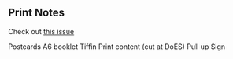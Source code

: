 ## Print Notes

Check out [this issue](https://github.com/cheapjack/oksparks/issues/20)

Postcards 
A6 booklet
Tiffin Print content (cut at DoES)
Pull up Sign
